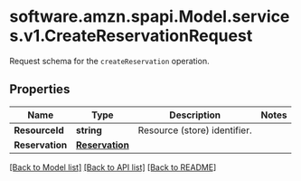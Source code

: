 # software.amzn.spapi.Model.services.v1.CreateReservationRequest
Request schema for the `createReservation` operation.

## Properties

Name | Type | Description | Notes
------------ | ------------- | ------------- | -------------
**ResourceId** | **string** | Resource (store) identifier. | 
**Reservation** | [**Reservation**](Reservation.md) |  | 

[[Back to Model list]](../README.md#documentation-for-models) [[Back to API list]](../README.md#documentation-for-api-endpoints) [[Back to README]](../README.md)

